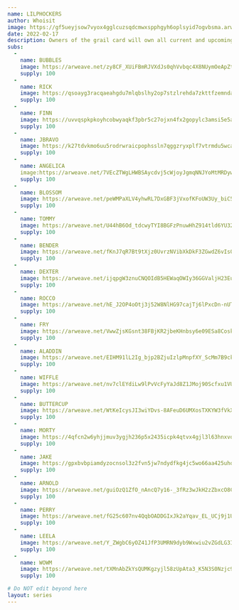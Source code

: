```yaml
---
name: LILPHOCKERS
author: Whoisit
image: https://gf5ueyjsow7vyox4gglcuzsqdcmwxspphgyh6oplsyid7ogvbsma.arweave.net/MXtCYTJ1v1w6_DGWKmZQGJlrye85sH8565YQP7jVDJg/LILPHOCKERSINTRO.gif
date: 2022-02-17
description: Owners of the grail card will own all current and upcoming subs. Subs will be sent out once the supply of the grail card is fully distributed or the remainder is burnt.
subs: 
  -
    name: BUBBLES
    image: https://arweave.net/zy8CF_XUiFBmRJVXdJs0qhVvbqc4X8NUymOeApZtLyk/nzck2t_image.gif
    supply: 100
  -
    name: RICK
    image: https://qsoayg3racqaeahgdu7mlqbslhy2op7stzlrehda7zkttfzemnda.arweave.net/hJwMG3EAoAIA5h0-xcAyWfGnP_KeVxIcYP5VOZckY0Y/Rick.gif
    supply: 100
  -
    name: FINN
    image: https://uvvqspkpkoyhcobwyaqkf3pbr5c27ojxn4fx2gopylc3amsi5e5a.arweave.net/pWsJPU9TsHE4NsAgou3hj0WvuTdvC30Zz8LFsDJI6To/Finn%20the%20Human.gif
    supply: 100
  -
    name: JBRAVO
    image: https://k27tdvkmo6uu5rodrwraicpophssln7qggzryxplf7vtrmdu5wca.arweave.net/Vr8x1Ux3qU7Fw42iBAnueeUlt_Axsxxd6y_rOLB07YQ/JBravo.gif
    supply: 100
  -
    name: ANGELICA
    image:https://arweave.net/7VEcZTWgLHWBSAycdvj5cWjoyJgmqNNJYoMtMRDyw_4/swf9f4_image.gif
    supply: 100
  -
    name: BLOSSOM
    image: https://arweave.net/peWMPaXLV4yhwRL7DxGBF3jVxofKFoUW3Uy_biC5Mbs/sciga7_image.gif
    supply: 100
  -
    name: TOMMY
    image: https://arweave.net/U44hB6Od_tdcwyTYI8BGFzPnuwHhZ914tld6YU32Llk/vc7dnn_image.gif
    supply: 100
  -
    name: BENDER
    image: https://arweave.net/fKnJ7qR7Bt9tXjz0UvrzNVibXkDkF3ZGwdZ6vIs0E9I/d6r5r1_image.gif
    supply: 100
  -
    name: DEXTER
    image: https://arweave.net/ijqpgW3znuCNQOIdB5HEWaqOWIy36GGValjH23EuRIs/fulsb6_image.gif
    supply: 100
  -
    name: ROCCO
    image: https://arweave.net/hE_J2OP4oOtj3j52W8NlHG97cajTj6lPxcDn-nUTQk0/9t9fqc_image.gif
    supply: 100
  -
    name: FRY
    image: https://arweave.net/VwwZjsKGsnt38FBjKR2jbeKHnbsy6e09ESa8Coske7Y/dnk9y0_image.gif
    supply: 100
  -
    name: ALADDIN
    image: https://arweave.net/EIHM91lL2Ig_bjp2BZjuIzlpMnpfXY_ScMm7B9ckJMY/xi5gx0_image.gif
    supply: 100
  -
    name: WIFFLE
    image: https://arweave.net/nv7clEYdiLw9lPvVcFyYaJd8Z1JMoj90Scfxu1VUjPE/9wcvli_image.gif
    supply: 100
  -
    name: BUTTERCUP
    image: https://arweave.net/WtKeIcysJI3wiYDvs-8AFeuD6UMXosTXKYW3fVkXJ4I/9zyx7s_image.gif
    supply: 100
  -
    name: MORTY
    image: https://4qfcn2w6yhjjmuv3ygjh236p5x2435icpk4qtvx4gjl3l63hnxvq.arweave.net/5Aom6t7B0pZSu8GSfW_P7fXN9QJ6uQnW_DJXtftnbes/%20Morty.gif
    supply: 100
  -
    name: JAKE
    image: https://gpxbvbpiamdyzocnsol3z2fvn5jw7ndydfkg4jc5wo66aa425uhq.arweave.net/M-4ahegDB4y4TZOXvOi1b1NvtHgZVG4kXbO94AOa7Q8/Jake%20the%20Dog.gif
    supply: 100
  -
    name: ARNOLD
    image: https://arweave.net/guiOzQ1ZfO_nAncQ7y16-_3fRz3wJkH2zZbxcO8CWvw/ffcqfd_image.gif
    supply: 100
  -
    name: PERRY
    image: https://arweave.net/fG25c607nv4QqbOADDGIxJk2aYqav_EL_UCj9j1UhJg/mrzsb5_image.gif
    supply: 100
  -
    name: LEELA
    image: https://arweave.net/Y_ZWgbC6yOZ41JfP3UMRN9dyb9Wxwiu2vZGdLG3IuRA/x6e61e_image.gif
    supply: 100
  -
    name: WOWM
    image: https://arweave.net/tXMnAbZkYsQUMKgzyjl58zUpAta3_K5N3S0Nzjc9648/4vcmwc_image.gif
    supply: 100

# Do NOT edit beyond here
layout: series
---
```


